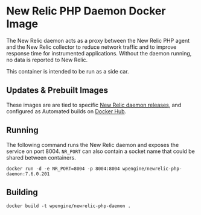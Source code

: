 # New Relic PHP Daemon Docker Image
The New Relic daemon acts as a proxy between the New Relic PHP agent and the New Relic collector to reduce network traffic and to improve response time for instrumented applications. Without the daemon running, no data is reported to New Relic.

This container is intended to be run as a side car.

## Updates & Prebuilt Images

These images are are tied to specific [New Relic daemon releases](https://download.newrelic.com/php_agent/archive/), and configured as Automated builds on [Docker Hub](https://hub.docker.com/r/wpengine/newrelic-php-daemon/).

## Running
The following command runs the New Relic daemon and exposes the service on port 8004. `NR_PORT` can also contain a socket name that could be shared between containers.
```
docker run -d -e NR_PORT=8004 -p 8004:8004 wpengine/newrelic-php-daemon:7.6.0.201
```

## Building
```
docker build -t wpengine/newrelic-php-daemon .
```
